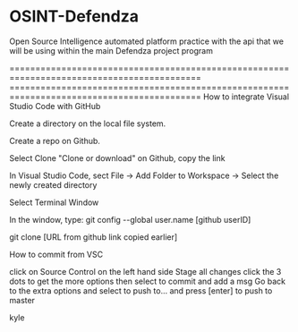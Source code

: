 # OSINT-Defendza
Open Source Intelligence automated platform
practice with the api that we will be using within the main Defendza project program

===========================================================================================
=========================================================================================== How to integrate Visual Studio Code with GitHub

Create a directory on the local file system.

Create a repo on Github.

Select Clone "Clone or download" on Github, copy the link

In Visual Studio Code, sect File -> Add Folder to Workspace -> Select the newly created directory

Select Terminal Window

In the window, type: git config --global user.name [github userID]

git clone [URL from github link copied earlier]

How to commit from VSC

click on Source Control on the left hand side
Stage all changes
click the 3 dots to get the more options then select to commit and add a msg
Go back to the extra options and select to push to... and press [enter] to push to master

kyle
